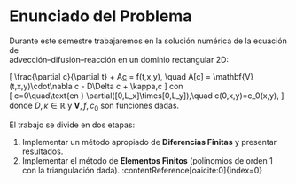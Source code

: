 # Enunciado del Problema

Durante este semestre trabajaremos en la solución numérica de la ecuación de  
advección–difusión–reacción en un dominio rectangular 2D:

\[
\frac{\partial c}{\partial t} + A[c](t,x,y) = f(t,x,y),
\quad
A[c] = \mathbf{V}(t,x,y)\cdot\nabla c - D\Delta c + \kappa\,c
\]
con  
\[
c=0\quad\text{en } \partial([0,L_x]\times[0,L_y]),\quad
c(0,x,y)=c_0(x,y),
\]
donde $D,\kappa\in\mathbb{R}$ y $\mathbf{V},f,c_0$ son funciones dadas.  

El trabajo se divide en dos etapas:  
1. Implementar un método apropiado de **Diferencias Finitas** y presentar resultados.  
2. Implementar el método de **Elementos Finitos** (polinomios de orden 1 con la triangulación dada). :contentReference[oaicite:0]{index=0}

